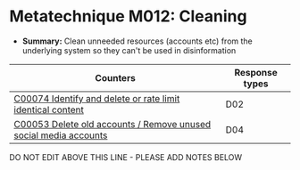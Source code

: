 # Metatechnique M012: Cleaning

* **Summary:** Clean unneeded resources (accounts etc) from the underlying system so they can't be used in disinformation


| Counters | Response types |
| -------- | -------------- |
| [C00074 Identify and delete or rate limit identical content](../../generated_pages/counters/C00074.md) | D02 |
| [C00053 Delete old accounts / Remove unused social media accounts](../../generated_pages/counters/C00053.md) | D04 |



DO NOT EDIT ABOVE THIS LINE - PLEASE ADD NOTES BELOW